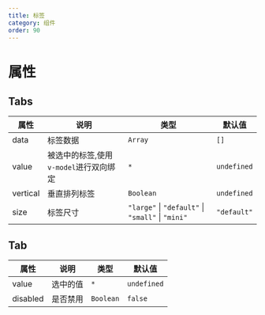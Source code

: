 ```yaml
---
title: 标签
category: 组件
order: 90
---
```


# 属性

## Tabs

| 属性 | 说明 | 类型 | 默认值 |
| --- | --- | --- | --- |
| data | 标签数据 | `Array` | `[]` |
| value | 被选中的标签,使用`v-model`进行双向绑定 | `*` | `undefined`|
| vertical | 垂直排列标签 | `Boolean` | `undefined` |
| size | 标签尺寸 | `"large"` &#124; `"default"` &#124; `"small"` &#124; `"mini"` | `"default"` |

## Tab

| 属性 | 说明 | 类型 | 默认值 |
| --- | --- | --- | --- |
| value | 选中的值 | `*` | `undefined` |
| disabled | 是否禁用 | `Boolean` | `false` |
